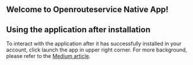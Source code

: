 ## Welcome to Openrouteservice Native App!

## Using the application after installation
To interact with the application after it has successfully installed in your account, click launch the app in upper right corner. For more background, please refer to the [Medium article](https://medium.com/snowflake/build-route-optimisation-native-app-with-snowpark-container-services-c471e187a991).
